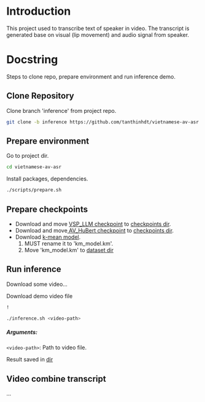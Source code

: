 # Introduction
This project used to transcribe text of speaker in video.
The transcript is generated base on visual (lip movement) and audio signal from speaker.

# Docstring
Steps to clone repo, prepare environment and run inference demo.
## Clone Repository
Clone branch 'inference' from project repo.
```bash
git clone -b inference https://github.com/tanthinhdt/vietnamese-av-asr.git
```

## Prepare environment
Go to project dir.
```bash
cd vietnamese-av-asr
```
Install packages, dependencies.
```bash
./scripts/prepare.sh
```

## Prepare checkpoints
- Download and move [VSP_LLM checkpoint](https://drive.google.com/file/d/1cQJ-RRZv9Qbl_4zyjZliQurcr_FwnB18/view?usp=share_link) to [checkpoints dir](src/models/checkpoints/).
- Download and move[ AV_HuBert checkpoint](https://drive.google.com/file/d/167-_DiLutzMZtDcnA69tdlp5KxwMmHxQ/view?usp=share_link) to [checkpoints dir](src/models/checkpoints/).
- Download [k-mean model](https://drive.google.com/file/d/1QRhlMRAclLgZ-sv8vQZBRMlG_jbvmArn/view?usp=share_link). 
  1. MUST rename it to 'km_model.km'.
  2. Move 'km_model.km' to [dataset dir](src/models/dataset/vsr/vi)

## Run inference
Download some video...

Download demo video file
```bash
!
```
```bash
./inference.sh <video-path>
```
##### Arguments:
`<video-path>`: Path to video file.

Result saved in [dir](decode/vsr/vi)

## Video combine transcript
...




